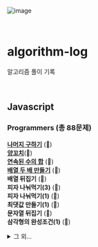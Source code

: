 ![image](https://user-images.githubusercontent.com/97934878/208298826-232f9659-06b6-49ec-ae6e-ce790ce57e78.png)

<br/>

# algorithm-log

알고리즘 풀이 기록

<br/>

## Javascript

### Programmers (총 88문제)

[<b>나머지 구하기</b>](https://mayowall.tistory.com/49) (🌟)<br/>
[<b>양꼬치</b>](https://mayowall.tistory.com/58)(🌟)<br/>
[<b>연속된 수의 합</b>](https://mayowall.tistory.com/59) (🌟)<br/>
[<b>배열 두 배 만들기</b>](https://mayowall.tistory.com/60) (🌟)<br/>
<b>배열 뒤집기</b> (🌟)<br/>
<b>피자 나눠먹기(3)</b> (🌟)<br/>
<b>피자 나눠먹기(1)</b> (🌟)<br/>
<b>최댓값 만들기(1)</b> (🌟)<br/>
<b>문자열 뒤집기</b> (🌟)<br/>
<b>삼각형의 완성조건(1)</b> (🌟)<br/>

<details>
<summary>그 외...</summary>
<b>점의 위치 구하기</b> (🌟)<br/>
<b>배열 원소의 길이</b> (🌟)<br/>
<b>아이스 아메리카노</b> (🌟)<br/>
<b>배열 자르기</b> (🌟)<br/>
<b>짝수 홀수 개수</b> (🌟)<br/>
<b>편지</b> (🌟)<br/>
<b>짝수는 싫어요</b> (🌟)<br/>
<b>문자 반복 출력하기</b> (🌟)<br/>
<b>특정 문자 제거하기</b> (🌟)<br/>
<b>중앙값 구하기</b> (🌟)<br/>
<b>순서 쌍의 개수</b> (🌟)<br/>
<b>옷가게 할인 받기</b> (🌟)<br/>
<b>제곱수 판별하기</b> (🌟)<br/>
<b>자릿수 더하기</b> (🌟)<br/>
<b>배열의 유사도</b> (🌟)<br/>
<b>문자열 안의 문자열</b> (🌟)<br/>
<b>숨어있는 숫자의 덧셈</b> (🌟)<br/>
<b>모음 제거</b> (🌟)<br/>
<b>개미 군단</b> (🌟)<br/>
<b>주사위의 개수</b> (🌟)<br/>
<b>암호 해독</b> (🌟)<br/>
<b>세균 증식</b> (🌟)<br/>
<b>n의 배수 고르기</b> (🌟)<br/>
<b>대문자와 소문자</b> (🌟)<br/>
<b>문자열 정렬하기</b> (🌟)<br/>
<b>가위 바위 보</b> (🌟)<br/>
<b>가장 큰 수 찾기</b> (🌟)<br/>
<b>약수 구하기</b> (🌟)<br/>
<b>배열 회전시키기</b> (🌟)<br/>
<b>외계행성의 나이</b> (🌟)<br/>
<b>최댓값 만들기(2)</b> (🌟)<br/>
<b>숫자 찾기</b> (🌟)<br/>
<b>인덱스 바꾸기</b> (🌟)<br/>
<b>369게임</b> (🌟)<br/>
<b>문자열 정렬하기(2)</b> (🌟)<br/>
<b>합성수 찾기</b> (🌟)<br/>
<b>중복된 문자 제거</b> (🌟)<br/>
<b>모스부호(1)</b> (🌟)<br/>
<b>2차원으로 만들기</b> (🌟)<br/>
<b>k의 개수</b> (🌟)<br/>
<b>진료순서 정하기</b> (🌟)<br/>
<b>한 번만 등장한 문자</b> (🌟)<br/>
<b>7의 개수</b> (🌟)<br/>
<b>이진수 더하기</b> (🌟)<br/>
<b>숨어있는 숫자의 덧셈(2)</b> (🌟)(+4)<br/>
<b>공 던지기</b> (🌟)<br/>
<b>잘라서 배열로 저장하기</b> (🌟🌟)<br/>
<b>영어가 싫어요</b> (🌟)<br/>
<b>소인수분해</b> (🌟🌟)(+3)<br/>
<b>문자열 계산하기</b> (🌟🌟)(+3)<br/>
<b>분수의 덧셈</b> (🌟🌟)<br/>
<b>최빈값 구하기</b> (🌟🌟)(+2)<br/>
<b>캐릭터의 좌표</b> (🌟🌟)(+3)<br/>
<b>삼각형의 완성조건</b> (🌟🌟)<br/>
<b>외계어 사전</b> (🌟🌟)<br/>
<b>컨트롤 제트</b> (🌟🌟)<br/>
<b>로그인 성공?</b> (🌟🌟)<br/>
<b>직사각형 넓이 구하기</b> (🌟🌟)(+2)<br/>
<b>문자열 밀기</b> (🌟🌟)(+4)<br/>
<b>피자 나눠먹기</b> (🌟🌟)<br/>
<b>치킨 쿠폰</b> (🌟🌟)(+3)<br/>
<b>유한 소수 판별하기</b> (🌟🌟)(+6)<br/>
<b>특이한 정렬</b> (🌟🌟)<br/>
<b>저주의 숫자 3</b> (🌟🌟)<br/>
<b>등수 매기기</b> (🌟🌟)(+2)<br/>
<b>다항식 더하기</b> (🌟🌟🌟)(+9)<br/>
<b>OX 퀴즈</b> (🌟🌟🌟)<br/>
<b>팩토리얼</b> (🌟🌟)<br/>
<b>A로 B 만들기</b> (🌟)<br/>
<b>구슬을 나누는 경우의 수</b> (🌟🌟) (+3)<br/>
<b>짝수와 홀수</b> (🌟)<br/>
<b>평균 구하기</b> (🌟)<br/>
<b>약수의 합</b> (🌟)<br/>
<b>자연수를 뒤집어 배열로 만들기</b> (🌟)<br/>
<b>정수 제곱근 판별</b> (🌟)<br/>
<b>문자열 내 p와 y의 개수</b> (🌟)<br/>
<b>x만큼 간격이 있는 n개의 숫자</b> (🌟)<br/>
<b>문자열을 정수로 바꾸기</b> (🌟)<br/>
<b>하샤드 수</b> (🌟)<br/>
<b>정수 내림차순으로 배치하기</b> (🌟)<br/>
<b>나머지가 1이 되는 수 찾기</b> (🌟)<br/>
<b>두 정수 사이의 값</b> (🌟)<br/>
<b>콜라즈 추측</b> (🌟)<br/>
<b>서울에서 김서방 찾기</b> (🌟)<br/>
<b>핸드폰 번호 가리기</b> (🌟)<br/>
<b>나누어 떨어지는 숫자 배열</b> (🌟)<br/>
<b>제일 작은 수 제거하기</b> (🌟)<br/>
</details>
